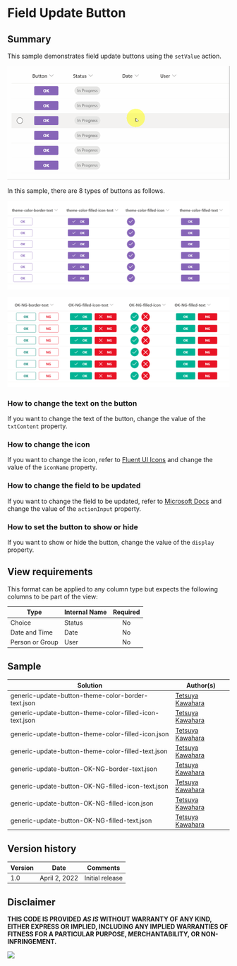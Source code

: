 # Field Update Button

## Summary
This sample demonstrates field update buttons using the `setValue` action.

![screenshot of the sample](./assets/screenshot.gif)

In this sample, there are 8 types of buttons as follows.

![screenshot of the sample](./assets/screenshot_theme-color.png)

![screenshot of the sample](./assets/screenshot_OK-NG.png)

### How to change the text on the button
If you want to change the text of the button, change the value of the `txtContent` property.

### How to change the icon
If you want to change the icon, refer to [Fluent UI Icons](https://developer.microsoft.com/en-us/fluentui#/styles/web/icons) and change the value of the `iconName` property.

### How to change the field to be updated
If you want to change the field to be updated, refer to [Microsoft Docs](https://docs.microsoft.com/en-us/sharepoint/dev/declarative-customization/formatting-advanced#set-multiple-field-values-of-an-item-using-customrowaction) and change the value of the `actionInput` property.

### How to set the button to show or hide
If you want to show or hide the button, change the value of the `display` property.

## View requirements
This format can be applied to any column type but expects the following columns to be part of the view:

|Type            |Internal Name |Required|
|----------------|--------------|:------:|
|Choice          |Status        |No      |
|Date and Time   |Date          |No      |
|Person or Group |User          |No      |

## Sample

Solution                                                |Author(s)
--------------------------------------------------------|---------------------------
generic-update-button-theme-color-border-text.json      |[Tetsuya Kawahara](https://twitter.com/techan_k)
generic-update-button-theme-color-filled-icon-text.json |[Tetsuya Kawahara](https://twitter.com/techan_k)
generic-update-button-theme-color-filled-icon.json      |[Tetsuya Kawahara](https://twitter.com/techan_k)
generic-update-button-theme-color-filled-text.json      |[Tetsuya Kawahara](https://twitter.com/techan_k)
generic-update-button-OK-NG-border-text.json            |[Tetsuya Kawahara](https://twitter.com/techan_k)
generic-update-button-OK-NG-filled-icon-text.json       |[Tetsuya Kawahara](https://twitter.com/techan_k)
generic-update-button-OK-NG-filled-icon.json            |[Tetsuya Kawahara](https://twitter.com/techan_k)
generic-update-button-OK-NG-filled-text.json            |[Tetsuya Kawahara](https://twitter.com/techan_k)

## Version history

Version |Date          |Comments
--------|--------------|--------
1.0     |April 2, 2022 |Initial release

## Disclaimer
**THIS CODE IS PROVIDED *AS IS* WITHOUT WARRANTY OF ANY KIND, EITHER EXPRESS OR IMPLIED, INCLUDING ANY IMPLIED WARRANTIES OF FITNESS FOR A PARTICULAR PURPOSE, MERCHANTABILITY, OR NON-INFRINGEMENT.**

<img src="https://pnptelemetry.azurewebsites.net/list-formatting/column-samples/generic-update-button" />